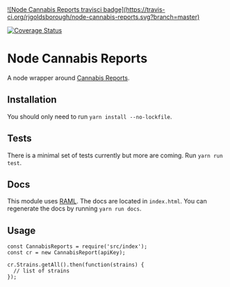 <a href="https://travis-ci.org/rjgoldsborough/node-cannabis-reports">
![Node Cannabis Reports travisci
badge](https://travis-ci.org/rjgoldsborough/node-cannabis-reports.svg?branch=master)
</a>

[![Coverage Status](https://coveralls.io/repos/github/rjgoldsborough/node-cannabis-reports/badge.svg?branch=master)](https://coveralls.io/github/rjgoldsborough/node-cannabis-reports?branch=master)

# Node Cannabis Reports

A node wrapper around 
[Cannabis Reports](https://developers.cannabisreports.com).

## Installation

You should only need to run `yarn install --no-lockfile`.

## Tests

There is a minimal set of tests currently but more are coming.
Run `yarn run test`.

## Docs

This module uses [RAML](http://raml.org).
The docs are located in `index.html`.
You can regenerate the docs by running `yarn run docs`.

## Usage

```
const CannabisReports = require('src/index');
const cr = new CannabisReport(apiKey);

cr.Strains.getAll().then(function(strains) {
  // list of strains
});
```
